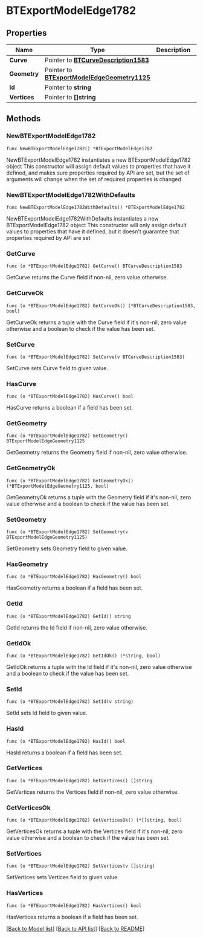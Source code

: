 # BTExportModelEdge1782

## Properties

Name | Type | Description | Notes
------------ | ------------- | ------------- | -------------
**Curve** | Pointer to [**BTCurveDescription1583**](BTCurveDescription-1583.md) |  | [optional] 
**Geometry** | Pointer to [**BTExportModelEdgeGeometry1125**](BTExportModelEdgeGeometry-1125.md) |  | [optional] 
**Id** | Pointer to **string** |  | [optional] 
**Vertices** | Pointer to **[]string** |  | [optional] 

## Methods

### NewBTExportModelEdge1782

`func NewBTExportModelEdge1782() *BTExportModelEdge1782`

NewBTExportModelEdge1782 instantiates a new BTExportModelEdge1782 object
This constructor will assign default values to properties that have it defined,
and makes sure properties required by API are set, but the set of arguments
will change when the set of required properties is changed

### NewBTExportModelEdge1782WithDefaults

`func NewBTExportModelEdge1782WithDefaults() *BTExportModelEdge1782`

NewBTExportModelEdge1782WithDefaults instantiates a new BTExportModelEdge1782 object
This constructor will only assign default values to properties that have it defined,
but it doesn't guarantee that properties required by API are set

### GetCurve

`func (o *BTExportModelEdge1782) GetCurve() BTCurveDescription1583`

GetCurve returns the Curve field if non-nil, zero value otherwise.

### GetCurveOk

`func (o *BTExportModelEdge1782) GetCurveOk() (*BTCurveDescription1583, bool)`

GetCurveOk returns a tuple with the Curve field if it's non-nil, zero value otherwise
and a boolean to check if the value has been set.

### SetCurve

`func (o *BTExportModelEdge1782) SetCurve(v BTCurveDescription1583)`

SetCurve sets Curve field to given value.

### HasCurve

`func (o *BTExportModelEdge1782) HasCurve() bool`

HasCurve returns a boolean if a field has been set.

### GetGeometry

`func (o *BTExportModelEdge1782) GetGeometry() BTExportModelEdgeGeometry1125`

GetGeometry returns the Geometry field if non-nil, zero value otherwise.

### GetGeometryOk

`func (o *BTExportModelEdge1782) GetGeometryOk() (*BTExportModelEdgeGeometry1125, bool)`

GetGeometryOk returns a tuple with the Geometry field if it's non-nil, zero value otherwise
and a boolean to check if the value has been set.

### SetGeometry

`func (o *BTExportModelEdge1782) SetGeometry(v BTExportModelEdgeGeometry1125)`

SetGeometry sets Geometry field to given value.

### HasGeometry

`func (o *BTExportModelEdge1782) HasGeometry() bool`

HasGeometry returns a boolean if a field has been set.

### GetId

`func (o *BTExportModelEdge1782) GetId() string`

GetId returns the Id field if non-nil, zero value otherwise.

### GetIdOk

`func (o *BTExportModelEdge1782) GetIdOk() (*string, bool)`

GetIdOk returns a tuple with the Id field if it's non-nil, zero value otherwise
and a boolean to check if the value has been set.

### SetId

`func (o *BTExportModelEdge1782) SetId(v string)`

SetId sets Id field to given value.

### HasId

`func (o *BTExportModelEdge1782) HasId() bool`

HasId returns a boolean if a field has been set.

### GetVertices

`func (o *BTExportModelEdge1782) GetVertices() []string`

GetVertices returns the Vertices field if non-nil, zero value otherwise.

### GetVerticesOk

`func (o *BTExportModelEdge1782) GetVerticesOk() (*[]string, bool)`

GetVerticesOk returns a tuple with the Vertices field if it's non-nil, zero value otherwise
and a boolean to check if the value has been set.

### SetVertices

`func (o *BTExportModelEdge1782) SetVertices(v []string)`

SetVertices sets Vertices field to given value.

### HasVertices

`func (o *BTExportModelEdge1782) HasVertices() bool`

HasVertices returns a boolean if a field has been set.


[[Back to Model list]](../README.md#documentation-for-models) [[Back to API list]](../README.md#documentation-for-api-endpoints) [[Back to README]](../README.md)


